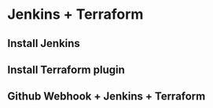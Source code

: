 # Jenkins + Terraform
## Install Jenkins
## Install Terraform plugin
## Github Webhook + Jenkins + Terraform